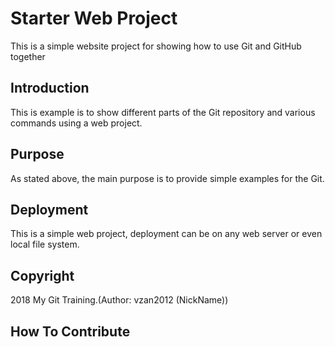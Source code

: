 # Starter Web Project

This is a simple website project for showing how to use Git and GitHub together

## Introduction

This is example is to show different parts of the Git repository and various commands using a web project.

## Purpose

As stated above, the main purpose is to provide simple examples for the Git.

## Deployment

This is a simple web project, deployment can be on any web server or even local file system.

## Copyright
 
2018 My Git Training.(Author: vzan2012 (NickName))

## How To Contribute